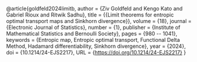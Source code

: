 @article{goldfeld2024limitb,
author = {Ziv Goldfeld and Kengo Kato and Gabriel Rioux and Ritwik Sadhu},
title = {{Limit theorems for entropic optimal transport maps and Sinkhorn divergence}},
volume = {18},
journal = {Electronic Journal of Statistics},
number = {1},
publisher = {Institute of Mathematical Statistics and Bernoulli Society},
pages = {980 -- 1041},
keywords = {Entropic map, Entropic optimal transport, Functional Delta Method, Hadamard differentiability, Sinkhorn divergence},
year = {2024},
doi = {10.1214/24-EJS2217},
URL = {https://doi.org/10.1214/24-EJS2217}
}

